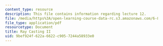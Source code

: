 ```yaml
---
content_type: resource
description: This file contains information regarding lecture 12.
file: /media/https%3A/open-learning-course-data-rc.s3.amazonaws.com/6-837-computer-graphics-fall-2012/9bef924f622a6622c9057244a58933e0_MIT6_837F12_Lec12.pdf
file_type: application/pdf
resourcetype: Document
title: Ray Casting II
uid: 9bef924f-622a-6622-c905-7244a58933e0
---
```

